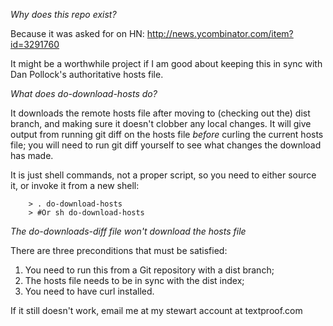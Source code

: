 
*Why does this repo exist?*

Because it was asked for on HN:
    	http://news.ycombinator.com/item?id=3291760

It might be a worthwhile project if I am good about keeping this in sync with Dan Pollock's authoritative hosts file.


*What does do-download-hosts do?*

It downloads the remote hosts file after moving to (checking out the) dist branch, and making sure it doesn't clobber any local changes.  It will give output from running git diff on the hosts file *before* curling the current hosts file; you will need to run git diff yourself to see what changes the download has made.

It is just shell commands, not a proper script, so you need to either source it, or invoke it from a new shell:

    	> . do-download-hosts
    	> #Or sh do-download-hosts


*The do-downloads-diff file won't download the hosts file*

There are three preconditions that must be satisfied:

1. You need to run this from a Git repository with a dist branch;
2. The hosts file needs to be in sync with the dist index;
3. You need to have curl installed.

If it still doesn't work, email me at my stewart account at textproof.com

